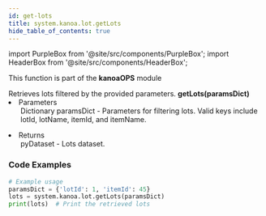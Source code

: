 ```yaml
---
id: get-lots
title: system.kanoa.lot.getLots
hide_table_of_contents: true
---
```


import PurpleBox from '@site/src/components/PurpleBox';
import HeaderBox from '@site/src/components/HeaderBox';

<PurpleBox>This function is part of the <b>kanoaOPS</b> module</PurpleBox>

<HeaderBox header="Description">
  Retrieves lots filtered by the provided parameters.
</HeaderBox>

<HeaderBox header="Syntax">
  <b>getLots(paramsDict)</b>
    <li>Parameters <br />
      <ul>Dictionary paramsDict - Parameters for filtering lots. Valid keys include lotId, lotName, itemId, and itemName.</ul>
    </li>
    <li>Returns <br />
      <ul>pyDataset - Lots dataset.</ul>
    </li>
</HeaderBox>

### Code Examples

```python
# Example usage
paramsDict = {'lotId': 1, 'itemId': 45}
lots = system.kanoa.lot.getLots(paramsDict)
print(lots)  # Print the retrieved lots

